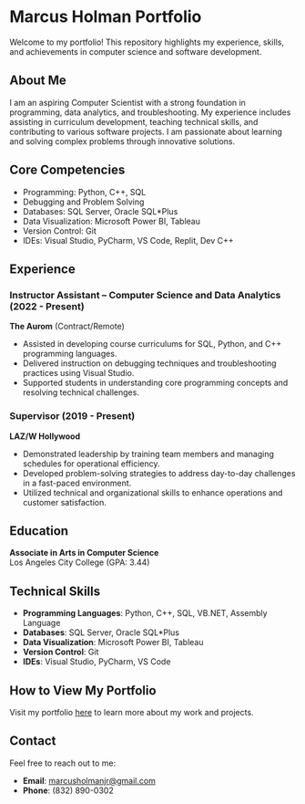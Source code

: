 # Marcus Holman Portfolio

Welcome to my portfolio! This repository highlights my experience, skills, and achievements in computer science and software development.

## About Me
I am an aspiring Computer Scientist with a strong foundation in programming, data analytics, and troubleshooting. My experience includes assisting in curriculum development, teaching technical skills, and contributing to various software projects. I am passionate about learning and solving complex problems through innovative solutions.

## Core Competencies
- Programming: Python, C++, SQL
- Debugging and Problem Solving
- Databases: SQL Server, Oracle SQL*Plus
- Data Visualization: Microsoft Power BI, Tableau
- Version Control: Git
- IDEs: Visual Studio, PyCharm, VS Code, Replit, Dev C++

## Experience
### Instructor Assistant – Computer Science and Data Analytics (2022 - Present)  
**The Aurom** (Contract/Remote)  
- Assisted in developing course curriculums for SQL, Python, and C++ programming languages.  
- Delivered instruction on debugging techniques and troubleshooting practices using Visual Studio.  
- Supported students in understanding core programming concepts and resolving technical challenges.

### Supervisor (2019 - Present)  
**LAZ/W Hollywood**  
- Demonstrated leadership by training team members and managing schedules for operational efficiency.  
- Developed problem-solving strategies to address day-to-day challenges in a fast-paced environment.  
- Utilized technical and organizational skills to enhance operations and customer satisfaction.  

## Education
**Associate in Arts in Computer Science**  
Los Angeles City College (GPA: 3.44)

## Technical Skills
- **Programming Languages**: Python, C++, SQL, VB.NET, Assembly Language  
- **Databases**: SQL Server, Oracle SQL*Plus  
- **Data Visualization**: Microsoft Power BI, Tableau  
- **Version Control**: Git  
- **IDEs**: Visual Studio, PyCharm, VS Code  

## How to View My Portfolio
Visit my portfolio [here](https://your-github-username.github.io) to learn more about my work and projects.

## Contact
Feel free to reach out to me:
- **Email**: marcusholmanjr@gmail.com  
- **Phone**: (832) 890-0302  
